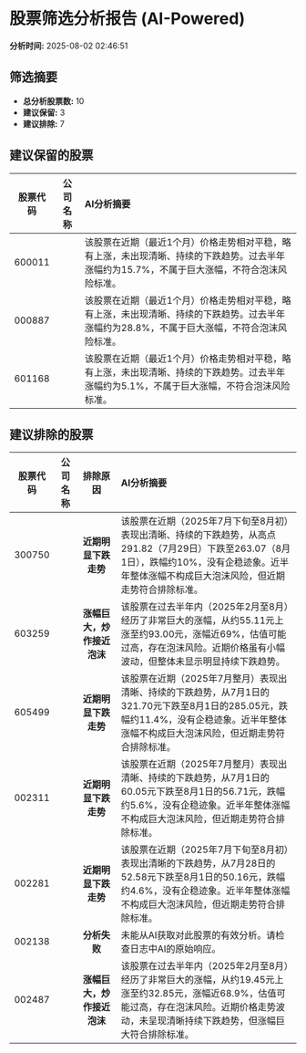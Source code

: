 # 股票筛选分析报告 (AI-Powered)

**分析时间:** 2025-08-02 02:46:51

## 筛选摘要

- **总分析股票数:** 10
- **建议保留:** 3
- **建议排除:** 7

## 建议保留的股票

| 股票代码 | 公司名称 | AI分析摘要 |
|:---:|:---:|:---|
| 600011 |  | 该股票在近期（最近1个月）价格走势相对平稳，略有上涨，未出现清晰、持续的下跌趋势。过去半年涨幅约为15.7%，不属于巨大涨幅，不符合泡沫风险标准。 |
| 000887 |  | 该股票在近期（最近1个月）价格走势相对平稳，略有上涨，未出现清晰、持续的下跌趋势。过去半年涨幅约为28.8%，不属于巨大涨幅，不符合泡沫风险标准。 |
| 601168 |  | 该股票在近期（最近1个月）价格走势相对平稳，略有上涨，未出现清晰、持续的下跌趋势。过去半年涨幅约为5.1%，不属于巨大涨幅，不符合泡沫风险标准。 |

## 建议排除的股票

| 股票代码 | 公司名称 | 排除原因 | AI分析摘要 |
|:---:|:---:|:---:|:---|
| 300750 |  | **近期明显下跌走势** | 该股票在近期（2025年7月下旬至8月初）表现出清晰、持续的下跌趋势，从高点291.82（7月29日）下跌至263.07（8月1日），跌幅约10%，没有企稳迹象。近半年整体涨幅不构成巨大泡沫风险，但近期走势符合排除标准。 |
| 603259 |  | **涨幅巨大，炒作接近泡沫** | 该股票在过去半年内（2025年2月至8月）经历了非常巨大的涨幅，从约55.11元上涨至约93.00元，涨幅近69%，估值可能过高，存在泡沫风险。近期价格虽有小幅波动，但整体未显示明显持续下跌趋势。 |
| 605499 |  | **近期明显下跌走势** | 该股票在近期（2025年7月整月）表现出清晰、持续的下跌趋势，从7月1日的321.70元下跌至8月1日的285.05元，跌幅约11.4%，没有企稳迹象。近半年整体涨幅不构成巨大泡沫风险，但近期走势符合排除标准。 |
| 002311 |  | **近期明显下跌走势** | 该股票在近期（2025年7月整月）表现出清晰、持续的下跌趋势，从7月1日的60.05元下跌至8月1日的56.71元，跌幅约5.6%，没有企稳迹象。近半年整体涨幅不构成巨大泡沫风险，但近期走势符合排除标准。 |
| 002281 |  | **近期明显下跌走势** | 该股票在近期（2025年7月下旬至8月初）表现出清晰的下跌趋势，从7月28日的52.58元下跌至8月1日的50.16元，跌幅约4.6%，没有企稳迹象。近半年整体涨幅不构成巨大泡沫风险，但近期走势符合排除标准。 |
| 002138 |  | **分析失败** | 未能从AI获取对此股票的有效分析。请检查日志中AI的原始响应。 |
| 002487 |  | **涨幅巨大，炒作接近泡沫** | 该股票在过去半年内（2025年2月至8月）经历了非常巨大的涨幅，从约19.45元上涨至约32.85元，涨幅近68.9%，估值可能过高，存在泡沫风险。近期价格走势波动，未呈现清晰持续下跌趋势，但涨幅巨大符合排除标准。 |
